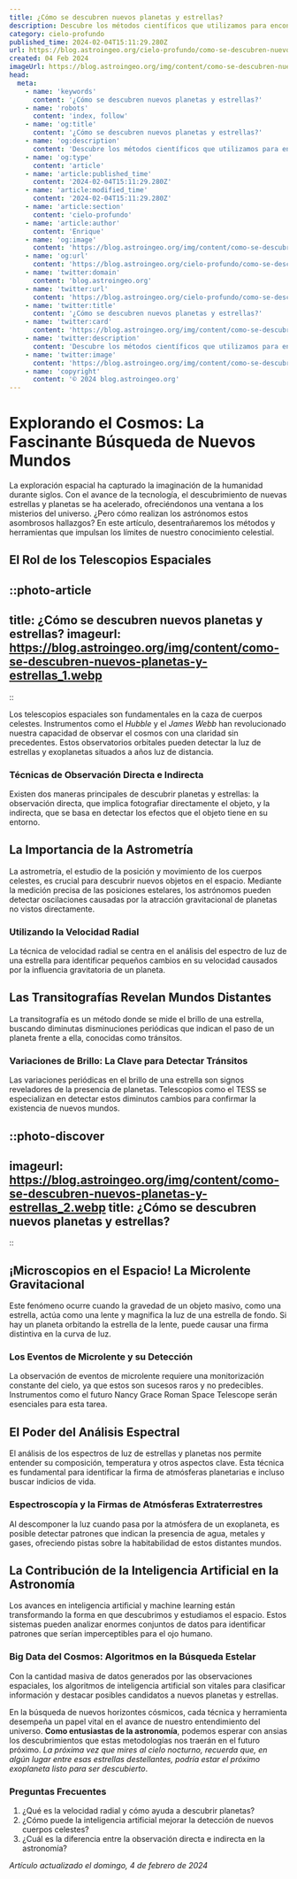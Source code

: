 ```yaml
---
title: ¿Cómo se descubren nuevos planetas y estrellas?
description: Descubre los métodos científicos que utilizamos para encontrar nuevos planetas y estrellas en el vasto cosmos. Explora el universo con nosotros.
category: cielo-profundo
published_time: 2024-02-04T15:11:29.280Z
url: https://blog.astroingeo.org/cielo-profundo/como-se-descubren-nuevos-planetas-y-estrellas
created: 04 Feb 2024
imageUrl: https://blog.astroingeo.org/img/content/como-se-descubren-nuevos-planetas-y-estrellas_1.webp
head:
  meta:
    - name: 'keywords'
      content: '¿Cómo se descubren nuevos planetas y estrellas?'
    - name: 'robots'
      content: 'index, follow'
    - name: 'og:title'
      content: '¿Cómo se descubren nuevos planetas y estrellas?'
    - name: 'og:description'
      content: 'Descubre los métodos científicos que utilizamos para encontrar nuevos planetas y estrellas en el vasto cosmos. Explora el universo con nosotros.'
    - name: 'og:type'
      content: 'article'
    - name: 'article:published_time'
      content: '2024-02-04T15:11:29.280Z'
    - name: 'article:modified_time'
      content: '2024-02-04T15:11:29.280Z'
    - name: 'article:section'
      content: 'cielo-profundo'
    - name: 'article:author'
      content: 'Enrique'
    - name: 'og:image'
      content: 'https://blog.astroingeo.org/img/content/como-se-descubren-nuevos-planetas-y-estrellas_1.webp'
    - name: 'og:url'
      content: 'https://blog.astroingeo.org/cielo-profundo/como-se-descubren-nuevos-planetas-y-estrellas'
    - name: 'twitter:domain'
      content: 'blog.astroingeo.org'
    - name: 'twitter:url'
      content: 'https://blog.astroingeo.org/cielo-profundo/como-se-descubren-nuevos-planetas-y-estrellas'
    - name: 'twitter:title'
      content: '¿Cómo se descubren nuevos planetas y estrellas?'
    - name: 'twitter:card'
      content: 'https://blog.astroingeo.org/img/content/como-se-descubren-nuevos-planetas-y-estrellas_1.webp'
    - name: 'twitter:description'
      content: 'Descubre los métodos científicos que utilizamos para encontrar nuevos planetas y estrellas en el vasto cosmos. Explora el universo con nosotros.'
    - name: 'twitter:image'
      content: 'https://blog.astroingeo.org/img/content/como-se-descubren-nuevos-planetas-y-estrellas_1.webp'
    - name: 'copyright'
      content: '© 2024 blog.astroingeo.org'
---
```

# Explorando el Cosmos: La Fascinante Búsqueda de Nuevos Mundos

La exploración espacial ha capturado la imaginación de la humanidad durante siglos. Con el avance de la tecnología, el descubrimiento de nuevas estrellas y planetas se ha acelerado, ofreciéndonos una ventana a los misterios del universo. ¿Pero cómo realizan los astrónomos estos asombrosos hallazgos? En este artículo, desentrañaremos los métodos y herramientas que impulsan los límites de nuestro conocimiento celestial.

## El Rol de los Telescopios Espaciales


::photo-article
---
title: ¿Cómo se descubren nuevos planetas y estrellas?
imageurl: https://blog.astroingeo.org/img/content/como-se-descubren-nuevos-planetas-y-estrellas_1.webp
---
::


Los telescopios espaciales son fundamentales en la caza de cuerpos celestes. Instrumentos como el *Hubble* y el *James Webb* han revolucionado nuestra capacidad de observar el cosmos con una claridad sin precedentes. Estos observatorios orbitales pueden detectar la luz de estrellas y exoplanetas situados a años luz de distancia.

### Técnicas de Observación Directa e Indirecta

Existen dos maneras principales de descubrir planetas y estrellas: la observación directa, que implica fotografiar directamente el objeto, y la indirecta, que se basa en detectar los efectos que el objeto tiene en su entorno.

## La Importancia de la Astrometría

La astrometría, el estudio de la posición y movimiento de los cuerpos celestes, es crucial para descubrir nuevos objetos en el espacio. Mediante la medición precisa de las posiciones estelares, los astrónomos pueden detectar oscilaciones causadas por la atracción gravitacional de planetas no vistos directamente.

### Utilizando la Velocidad Radial

La técnica de velocidad radial se centra en el análisis del espectro de luz de una estrella para identificar pequeños cambios en su velocidad causados por la influencia gravitatoria de un planeta.

## Las Transitografías Revelan Mundos Distantes

La transitografía es un método donde se mide el brillo de una estrella, buscando diminutas disminuciones periódicas que indican el paso de un planeta frente a ella, conocidas como tránsitos.

### Variaciones de Brillo: La Clave para Detectar Tránsitos

Las variaciones periódicas en el brillo de una estrella son signos reveladores de la presencia de planetas. Telescopios como el TESS se especializan en detectar estos diminutos cambios para confirmar la existencia de nuevos mundos.


::photo-discover
---
imageurl: https://blog.astroingeo.org/img/content/como-se-descubren-nuevos-planetas-y-estrellas_2.webp
title: ¿Cómo se descubren nuevos planetas y estrellas?
---
::


## ¡Microscopios en el Espacio! La Microlente Gravitacional

Este fenómeno ocurre cuando la gravedad de un objeto masivo, como una estrella, actúa como una lente y magnifica la luz de una estrella de fondo. Si hay un planeta orbitando la estrella de la lente, puede causar una firma distintiva en la curva de luz. 

### Los Eventos de Microlente y su Detección

La observación de eventos de microlente requiere una monitorización constante del cielo, ya que estos son sucesos raros y no predecibles. Instrumentos como el futuro Nancy Grace Roman Space Telescope serán esenciales para esta tarea.

## El Poder del Análisis Espectral

El análisis de los espectros de luz de estrellas y planetas nos permite entender su composición, temperatura y otros aspectos clave. Esta técnica es fundamental para identificar la firma de atmósferas planetarias e incluso buscar indicios de vida.

### Espectroscopía y la Firmas de Atmósferas Extraterrestres

Al descomponer la luz cuando pasa por la atmósfera de un exoplaneta, es posible detectar patrones que indican la presencia de agua, metales y gases, ofreciendo pistas sobre la habitabilidad de estos distantes mundos.

## La Contribución de la Inteligencia Artificial en la Astronomía

Los avances en inteligencia artificial y machine learning están transformando la forma en que descubrimos y estudiamos el espacio. Estos sistemas pueden analizar enormes conjuntos de datos para identificar patrones que serían imperceptibles para el ojo humano.

### Big Data del Cosmos: Algoritmos en la Búsqueda Estelar

Con la cantidad masiva de datos generados por las observaciones espaciales, los algoritmos de inteligencia artificial son vitales para clasificar información y destacar posibles candidatos a nuevos planetas y estrellas.

En la búsqueda de nuevos horizontes cósmicos, cada técnica y herramienta desempeña un papel vital en el avance de nuestro entendimiento del universo. **Como entusiastas de la astronomía**, podemos esperar con ansias los descubrimientos que estas metodologías nos traerán en el futuro próximo. *La próxima vez que mires al cielo nocturno, recuerda que, en algún lugar entre esas estrellas destellantes, podría estar el próximo exoplaneta listo para ser descubierto*.

### Preguntas Frecuentes

1. ¿Qué es la velocidad radial y cómo ayuda a descubrir planetas?
2. ¿Cómo puede la inteligencia artificial mejorar la detección de nuevos cuerpos celestes?
3. ¿Cuál es la diferencia entre la observación directa e indirecta en la astronomía?

_Artículo actualizado el domingo, 4 de febrero de 2024_